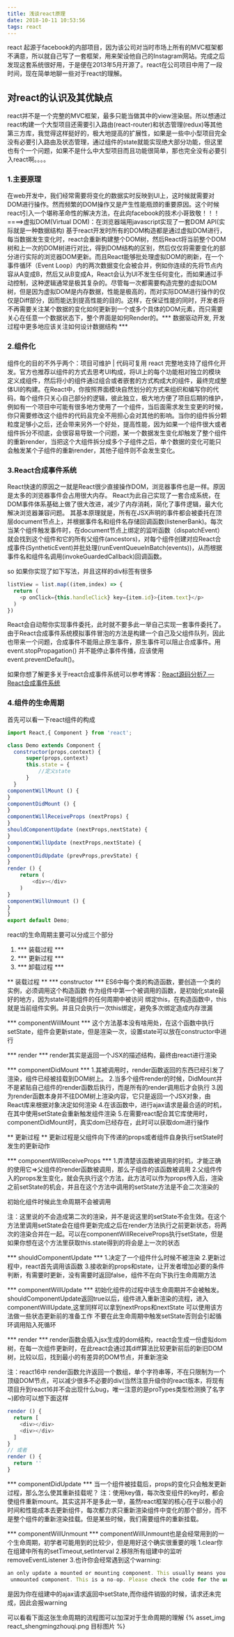 ```yaml
---
title: 浅谈react原理
date: 2018-10-11 10:53:56
tags: react
---
```


react 起源于facebook的内部项目，因为该公司对当时市场上所有的MVC框架都不满意，所以就自己写了一套框架，用来架设他自己的Instagram网站。完成之后发现这套系统很好用，于是便在2013年5月开源了。react在公司项目中用了一段时间，现在简单地聊一些对于react的理解。


## 对react的认识及其优缺点
react并不是一个完整的MVC框架，最多只能当做其中的view渲染层。所以想通过react构建一个大型项目还需要引入路由(react-router)和状态管理(redux)等其他第三方库，我觉得这样挺好的，极大地提高的扩展性，如果是一些中小型项目完全没有必要引入路由及状态管理，通过组件的state就能实现绝大部分功能，但这里也有个一个问题，如果不是什么中大型项目而且功能很简单，那也完全没有必要引入react啊。。。。

### 1.主要原理
在web开发中，我们经常需要将变化的数据实时反映到UI上，这时候就需要对DOM进行操作。然而频繁的DOM操作又是产生性能瓶颈的重要原因。这个时候react引入一个堪称革命性的解决方法，在此向facebook的技术小哥致敬！！！====>虚拟DOM(Virtual DOM)：在浏览器端用javascript实现了一套DOM API(实际就是一种数据结构)
基于react开发时所有的DOM构造都是通过虚拟DOM进行，每当数据发生变化时，react会重新构建整个DOM树，然后React将当前整个DOM树和上一次的DOM树进行对比，得到DOM结构的区别，然后仅仅将需要变化的部分进行实际的浏览器DOM更新。而且React能够批处理虚拟DOM的刷新，在一个事件循环（Event Loop）内的两次数据变化会被合并，例如你连续的先将节点内容从A变成B，然后又从B变成A，React会认为UI不发生任何变化，而如果通过手动控制，这种逻辑通常是极其复杂的。尽管每一次都需要构造完整的虚拟DOM树，但是因为虚拟DOM是内存数据，性能是极高的，而对实际DOM进行操作的仅仅是Diff部分，因而能达到提高性能的目的。这样，在保证性能的同时，开发者将不再需要关注某个数据的变化如何更新到一个或多个具体的DOM元素，而只需要关心在任意一个数据状态下，整个界面是如何Render的。*** 数据驱动开发, 开发过程中更多地应该关注如何设计数据结构 ***

### 2.组件化
组件化的目的不外乎两个：项目可维护 | 代码可复用
react 完整地支持了组件化开发。官方也推荐以组件的方式去思考UI构成，将UI上的每个功能相对独立的模块定义成组件，然后将小的组件通过组合或者嵌套的方式构成大的组件，最终完成整体UI的构建。在React中，你按照界面模块自然划分的方式来组织和编写你的代码，每个组件只关心自己部分的逻辑，彼此独立，极大地方便了项目后期的维护，例如有一个项目中可能有很多地方使用了一个组件，当后面需求发生变更的时候，你只需要修改这个组件的代码且完全不用担心会对其他的影响。当你的组件拆分颗粒度足够小之后，还会带来另外一个好处，提高性能，因为如果一个组件很大或者组件拆分不彻底，会很容易导致一个问题，某一个数据发生变化却触发了整个组件的重新render，当把这个大组件拆分成多个子组件之后，单个数据的变化可能只会触发某个子组件的重新render，其他子组件则不会发生变化。

### 3.React合成事件系统
React快速的原因之一就是React很少直接操作DOM，浏览器事件也是一样。原因是太多的浏览器事件会占用很大内存。
React为此自己实现了一套合成系统，在DOM事件体系基础上做了很大改进，减少了内存消耗，简化了事件逻辑，最大化解决浏览器兼容问题。
其基本原理就是，所有在JSX声明的事件都会被委托在顶层document节点上，并根据事件名和组件名存储回调函数(listenerBank)。每次当某个组件触发事件时，在document节点上绑定的监听函数（dispatchEvent）就会找到这个组件和它的所有父组件(ancestors)，对每个组件创建对应React合成事件(SyntheticEvent)并批处理(runEventQueueInBatch(events))，从而根据事件名和组件名调用(invokeGuardedCallback)回调函数。

so 如果你实现了如下写法，并且这样的div标签有很多
```javascript
listView = list.map((item,index) => {
  return (
    <p onClick={this.handleClick} key={item.id}>{item.text}</p>
  )
})
```
React会自动帮你实现事件委托，此时就不要多此一举自己实现一套事件委托了。
由于React合成事件系统模拟事件冒泡的方法是构建一个自己及父组件队列，因此也带来一个问题，合成事件不能阻止原生事件，原生事件可以阻止合成事件。用 event.stopPropagation() 并不能停止事件传播，应该使用  event.preventDefault()。

如果你想了解更多关于react合成事件系统可以参考博客：[React源码分析7 — React合成事件系统](https://blog.csdn.net/u013510838/article/details/61224760)


### 4.组件的生命周期
首先可以看一下react组件的构成
```javascript
import React,{ Component } from 'react';

class Demo extends Component {
  constructor(props,context) {
      super(props,context)
      this.state = {
          //定义state
      }
  }
componentWillMount () {
}
componentDidMount () {
}
componentWillReceiveProps (nextProps) {
}
shouldComponentUpdate (nextProps,nextState) {
}
componentWillUpdate (nextProps,nextState) {
}
componentDidUpdate (prevProps,prevState) {
}
render () {
    return (
        <div></div>
    )
}
componentWillUnmount () {
}
}
export default Demo;
```

react的生命周期主要可以分成三个部分
1) *** 装载过程 ***
2) *** 更新过程 ***
3) *** 卸载过程 ***

** 装载过程 **
*** constructor ***
ES6中每个类的构造函数，要创造一个类的实例，必须调用这个构造函数
作为组件中第一个被调用的函数，是初始化state最好的地方，因为state可能组件的任何周期中被访问
绑定this，在构造函数中，this就是当前组件实例。并且只会执行一次this绑定，避免多次绑定造成内存泄漏

*** componentWillMount ***
这个方法基本没有啥用处，在这个函数中执行setState，组件会更新state，但是渲染一次，设置state可以放在constructor中进行

*** render ***
render其实是返回一个JSX的描述结构，最终由react进行渲染

*** componentDidMount ***
1.其被调用时，render函数返回的东西已经引发了渲染，组件已经被挂载到DOM树上。
2.当多个组件render的时候，DidMount并不是紧贴自己组件的render函数后执行，而是所有的render调用后才会执行
3.因为render函数本身并不往DOM树上渲染内容，它只是返回一个JSX对象，由React库来根据对象决定如何渲染
4.在该函数中，进行ajax请求是最合适的时机，在其中使用setState会重新触发组件渲染
5.在需要react配合其它库使用时，componentDidMount时，真实dom已经存在，此时可以获取dom进行操作

** 更新过程 **
更新过程是父组件向下传递的props或者组件自身执行setState时发生的更新动作

*** componentWillReceiveProps ***
1.弄清楚该函数被调用的时机，才能正确的使用它=>父组件的render函数被调用，那么子组件的该函数被调用
2.父组件传入的props发生变化，就会先执行这个方法，此方法可以作为props传入后，渲染之前setState的机会，并且在这个方法中调用的setState方法是不会二次渲染的

初始化组件时候此生命周期不会被调用

注：这里说的不会造成第二次的渲染，并不是说这里的setState不会生效。在这个方法里调用setState会在组件更新完成之后在render方法执行之前更新状态，将两次的渲染合并在一起。可以在componentWillReceiveProps执行setState，但是如果你想在这个方法里获取this.state得到的将会是上一次的状态

*** shouldComponentUpdate ***
1.决定了一个组件什么时候不被渲染
2.更新过程中，react首先调用该函数
3.接收新的props和state，让开发者增加必要的条件判断，有需要时更新，没有需要时返回false，组件不在向下执行生命周期方法

*** componentWillUpdate ***
初始化组件的过程中该生命周期并不会被触发。
shouldComponentUpdate返回true以后，组件进入重新渲染的流程，进入componentWillUpdate,这里同样可以拿到nextProps和nextState
可以使用该方法做一些状态更新前的准备工作
不要在此生命周期中触发setState否则会引起循环调用陷入死循环

*** render ***
render函数会插入jsx生成的dom结构，react会生成一份虚拟dom树，在每一次组件更新时，在此react会通过其diff算法比较更新前后的新旧DOM树，比较以后，找到最小的有差异的DOM节点，并重新渲染

注：react16中 render函数允许返回一个数组，单个字符串等，不在只限制为一个顶级DOM节点，可以减少很多不必要的div(当然注意升级你的react版本，将现有项目升到react16并不会出现什么bug，唯一注意的是proTypes类型检测换了名字~)即你可以想下面这样
```javascript
render () {
  return [
    <div></div>
    <div></div>
  ]
}
// 或者
render () {
  return ''
}
```

*** componentDidUpdate ***
当一个组件被挂载后，props的变化只会触发更新过程，那么怎么使其重新挂载呢？
注：使用key值，每次改变组件的key时，都会使组件重新mount。其实这并不是多此一举，虽然react框架的核心在于以极小的时间和性能成本去更新组件，每次都力求只重新渲染组件中变化的那个部分，而不是整个组件的重新渲染挂载。但是某些时候，我们需要组件的重新挂载。

*** componentWillUnmount ***
componentWillUnmount也是会经常用到的一个生命周期，初学者可能用到的比较少，但是用好这个确实很重要的哦
1.clear你在组建中所有的setTimeout,setInterval
2.移除所有组建中的监听 removeEventListener
3.也许你会经常遇到这个warning:
```javascript
an only update a mounted or mounting component. This usually means you called setState() on an       
 unmounted component. This is a no-op. Please check the code for the undefined component.
```
是因为你在组建中的ajax请求返回中setState,而你组件销毁的时候，请求还未完成，因此会报warning

可以看看下面这张生命周期的流程图可以加深对于生命周期的理解
{% asset_img react_shengmingzhouqi.png 目标图片 %}

